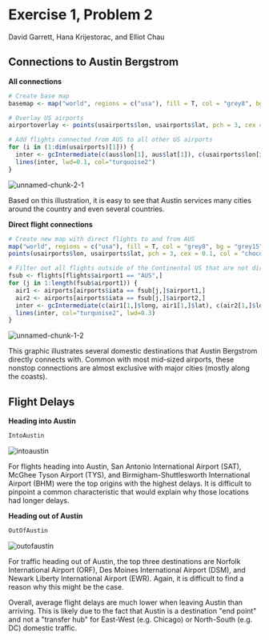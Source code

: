 Exercise 1, Problem 2
================
David Garrett, Hana Krijestorac, and Elliot Chau

**Connections to Austin Bergstrom**
-----------------------------------

**All connections**

``` r
# Create base map
basemap <- map("world", regions = c("usa"), fill = T, col = "grey8", bg = "grey15", ylim = c(21.0,50.0), xlim = c(-130.0,-65.0), main = "Map of all Airports in the Continental US")

# Overlay US airports
airportoverlay <- points(usairports$lon, usairports$lat, pch = 3, cex = 0.1, col = "chocolate1")

# Add flights connected from AUS to all other US airports
for (i in (1:dim(usairports)[1])) { 
  inter <- gcIntermediate(c(aus$lon[1], aus$lat[1]), c(usairports$lon[i], usairports$lat[i]), n=200)
  lines(inter, lwd=0.1, col="turquoise2")    
}
```

![unnamed-chunk-2-1](https://user-images.githubusercontent.com/47119252/52543816-4c3b7f00-2d72-11e9-8166-5b65b141af7b.png)

Based on this illustration, it is easy to see that Austin services many cities around the country and even several countries. 


**Direct flight connections**

``` r
# Create new map with direct flights to and from AUS
map("world", regions = c("usa"), fill = T, col = "grey8", bg = "grey15", ylim = c(21.0,50.0), xlim = c(-130.0,-65.0), main = "Map of all Direct Flights to and from Austin")
points(usairports$lon, usairports$lat, pch = 3, cex = 0.1, col = "chocolate1")

# Filter out all flights outside of the Continental US that are not directly connected to Austin
fsub <- flights[flights$airport1 == "AUS",]
for (j in 1:length(fsub$airport1)) {
  air1 <- airports[airports$iata == fsub[j,]$airport1,]
  air2 <- airports[airports$iata == fsub[j,]$airport2,]
  inter <- gcIntermediate(c(air1[1,]$long, air1[1,]$lat), c(air2[1,]$long, air2[1,]$lat), n=100, addStartEnd=TRUE)
  lines(inter, col="turquoise2", lwd=0.3)
}
```

![unnamed-chunk-1-2](https://user-images.githubusercontent.com/47119252/52543823-59f10480-2d72-11e9-9444-84afaa3db77f.png)

This graphic illustrates several domestic destinations that Austin Bergstrom directly connects with. Common with most mid-sized airports, these nonstop connections are almost exclusive with major cities (mostly along the coasts).

**Flight Delays**
-----------------

**Heading into Austin**

``` r
IntoAustin
```

![intoaustin](https://user-images.githubusercontent.com/47119252/52543868-a63c4480-2d72-11e9-9ad4-b8b8ed72a179.png)

For flights heading into Austin, San Antonio International Airport (SAT), McGhee Tyson Airport (TYS), and Birmigham-Shuttlesworth International Airport (BHM) were the top origins with the highest delays. It is difficult to pinpoint a common characteristic that would explain why those locations had longer delays. 

**Heading out of Austin**

``` r
OutOfAustin
```

![outofaustin](https://user-images.githubusercontent.com/47119252/52543895-e0a5e180-2d72-11e9-90ff-2dfccf1bc9c7.png)

For traffic heading out of Austin, the top three destinations are Norfolk International Airport (ORF), Des Moines International Airport (DSM), and Newark Liberty International Airport (EWR). Again, it is difficult to find a reason why this might be the case.

Overall, average flight delays are much lower when leaving Austin than arriving. This is likely due to the fact that Austin is a destination "end point" and not a "transfer hub" for East-West (e.g. Chicago) or North-South (e.g. DC) domestic traffic.

